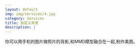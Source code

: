 ```yaml
---
layout: default
img: img/services/4.jpg
category: Services
title: 自定义背景
description: |
---
```

你可以用手机的图片做照片的背影,和MMD模型融合在一起,制作美图。